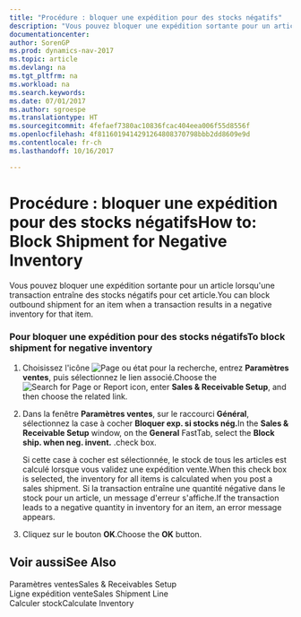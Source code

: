 ```yaml
---
title: "Procédure : bloquer une expédition pour des stocks négatifs"
description: "Vous pouvez bloquer une expédition sortante pour un article lorsqu'une transaction entraîne des stocks négatifs pour cet article."
documentationcenter: 
author: SorenGP
ms.prod: dynamics-nav-2017
ms.topic: article
ms.devlang: na
ms.tgt_pltfrm: na
ms.workload: na
ms.search.keywords: 
ms.date: 07/01/2017
ms.author: sgroespe
ms.translationtype: HT
ms.sourcegitcommit: 4fefaef7380ac10836fcac404eea006f55d8556f
ms.openlocfilehash: 4f8116019414291264808370798bbb2dd8609e9d
ms.contentlocale: fr-ch
ms.lasthandoff: 10/16/2017

---
```

# <a name="how-to-block-shipment-for-negative-inventory"></a><span data-ttu-id="03e82-103">Procédure : bloquer une expédition pour des stocks négatifs</span><span class="sxs-lookup"><span data-stu-id="03e82-103">How to: Block Shipment for Negative Inventory</span></span>
<span data-ttu-id="03e82-104">Vous pouvez bloquer une expédition sortante pour un article lorsqu'une transaction entraîne des stocks négatifs pour cet article.</span><span class="sxs-lookup"><span data-stu-id="03e82-104">You can block outbound shipment for an item when a transaction results in a negative inventory for that item.</span></span>  
  
### <a name="to-block-shipment-for-negative-inventory"></a><span data-ttu-id="03e82-105">Pour bloquer une expédition pour des stocks négatifs</span><span class="sxs-lookup"><span data-stu-id="03e82-105">To block shipment for negative inventory</span></span>  
  
1.  <span data-ttu-id="03e82-106">Choisissez l'icône ![Page ou état pour la recherche](media/ui-search/search_small.png "icône Page ou état pour la recherche"), entrez **Paramètres ventes**, puis sélectionnez le lien associé.</span><span class="sxs-lookup"><span data-stu-id="03e82-106">Choose the ![Search for Page or Report](media/ui-search/search_small.png "Search for Page or Report icon") icon, enter **Sales & Receivable Setup**, and then choose the related link.</span></span>  
  
2.  <span data-ttu-id="03e82-107">Dans la fenêtre **Paramètres ventes**, sur le raccourci **Général**, sélectionnez la case à cocher **Bloquer exp. si stocks nég.**</span><span class="sxs-lookup"><span data-stu-id="03e82-107">In the **Sales & Receivable Setup** window, on the **General** FastTab, select the **Block ship. when neg. invent.**</span></span> <span data-ttu-id="03e82-108">.</span><span class="sxs-lookup"><span data-stu-id="03e82-108">check box.</span></span>  
  
     <span data-ttu-id="03e82-109">Si cette case à cocher est sélectionnée, le stock de tous les articles est calculé lorsque vous validez une expédition vente.</span><span class="sxs-lookup"><span data-stu-id="03e82-109">When this check box is selected, the inventory for all items is calculated when you post a sales shipment.</span></span> <span data-ttu-id="03e82-110">Si la transaction entraîne une quantité négative dans le stock pour un article, un message d'erreur s'affiche.</span><span class="sxs-lookup"><span data-stu-id="03e82-110">If the transaction leads to a negative quantity in inventory for an item, an error message appears.</span></span>  
  
3.  <span data-ttu-id="03e82-111">Cliquez sur le bouton **OK**.</span><span class="sxs-lookup"><span data-stu-id="03e82-111">Choose the **OK** button.</span></span>  
  
## <a name="see-also"></a><span data-ttu-id="03e82-112">Voir aussi</span><span class="sxs-lookup"><span data-stu-id="03e82-112">See Also</span></span>  
 <span data-ttu-id="03e82-113">Paramètres ventes</span><span class="sxs-lookup"><span data-stu-id="03e82-113">Sales & Receivables Setup</span></span>   
 <span data-ttu-id="03e82-114">Ligne expédition vente</span><span class="sxs-lookup"><span data-stu-id="03e82-114">Sales Shipment Line</span></span>   
 <span data-ttu-id="03e82-115">Calculer stock</span><span class="sxs-lookup"><span data-stu-id="03e82-115">Calculate Inventory</span></span>
